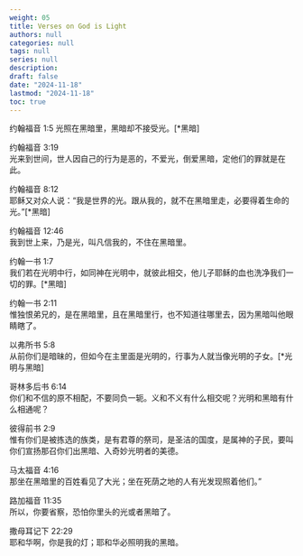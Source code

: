```yaml
---
weight: 05
title: Verses on God is Light
authors: null
categories: null
tags: null
series: null
description: 
draft: false
date: "2024-11-18"
lastmod: "2024-11-18"
toc: true
---
```


<!--more-->

约翰福音 1:5 
光照在黑暗里，黑暗却不接受光。[*黑暗]

约翰福音 3:19  
光来到世间，世人因自己的行为是恶的，不爱光，倒爱黑暗，定他们的罪就是在此。

约翰福音 8:12  
耶稣又对众人说：“我是世界的光。跟从我的，就不在黑暗里走，必要得着生命的光。”[*黑暗]

约翰福音 12:46  
我到世上来，乃是光，叫凡信我的，不住在黑暗里。

约翰一书 1:7  
我们若在光明中行，如同神在光明中，就彼此相交，他儿子耶稣的血也洗净我们一切的罪。[*黑暗]

约翰一书 2:11  
惟独恨弟兄的，是在黑暗里，且在黑暗里行，也不知道往哪里去，因为黑暗叫他眼睛瞎了。

以弗所书 5:8  
从前你们是暗昧的，但如今在主里面是光明的，行事为人就当像光明的子女。[*光明与黑暗]

哥林多后书 6:14  
你们和不信的原不相配，不要同负一轭。义和不义有什么相交呢？光明和黑暗有什么相通呢？

彼得前书 2:9  
惟有你们是被拣选的族类，是有君尊的祭司，是圣洁的国度，是属神的子民，要叫你们宣扬那召你们出黑暗、入奇妙光明者的美德。

马太福音 4:16  
那坐在黑暗里的百姓看见了大光；坐在死荫之地的人有光发现照着他们。”

路加福音 11:35  
所以，你要省察，恐怕你里头的光或者黑暗了。

撒母耳记下 22:29  
耶和华啊，你是我的灯；耶和华必照明我的黑暗。





